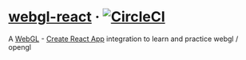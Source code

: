 # [webgl-react](https://webgl.csarko.sh)  &middot; [![CircleCI](https://img.shields.io/circleci/build/github/csarkosh/webgl-react.svg?label=build%20%2F%20deploy)](https://circleci.com/gh/csarkosh/webgl-react)
A [WebGL](https://developer.mozilla.org/en-US/docs/Web/API/WebGL_API) - [Create React App](https://github.com/facebook/create-react-app) integration to learn and practice webgl / opengl 
